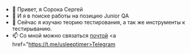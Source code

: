 - 👋 Привет, я Сорока Сергей      
- 👀 И я в поиске работы на позицию Junior QA
- 🌱 Сейчас я изучаю теорию тестирования, а так же инструменты к тестирыванию. 
- 📫 Со мной можно связаться <a href="mailto:doppelganger444@gmail.com?subject=Тестирование">почтой</a>
<a href="https://t.me/usleeptimer>Telegram</a>
<!---

--->
